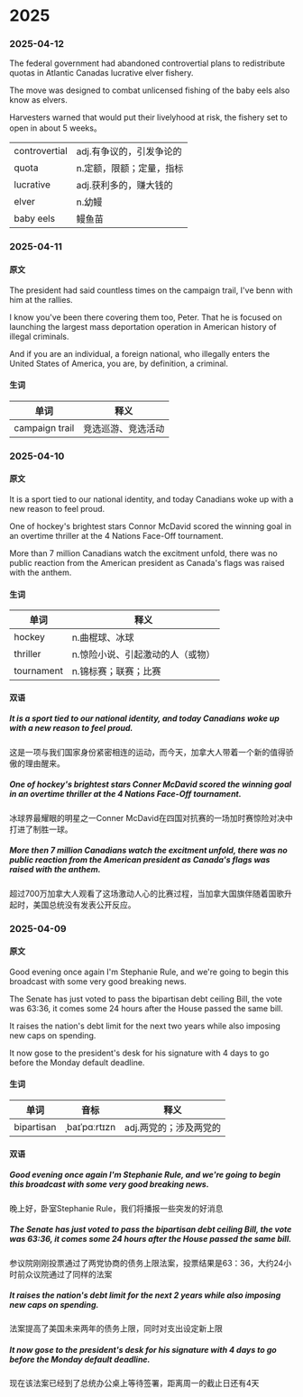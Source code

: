 # 2025
### 2025-04-12
The federal government had abandoned controvertial plans to redistribute quotas in Atlantic Canadas lucrative elver fishery.

The move was designed to combat unlicensed fishing of the baby eels also know as elvers.

Harvesters warned that would put their livelyhood at risk, the fishery set to open in about 5 weeks。

|  |  |
|-|-|
| controvertial | adj.有争议的，引发争论的 |
| quota | n.定额，限额；定量，指标 |
| lucrative | adj.获利多的，赚大钱的 |
| elver | n.幼鳗 |
| baby eels | 鳗鱼苗 |

### 2025-04-11
#### 原文
The president had said countless times on the campaign trail, I've benn with him at the rallies. 

I know you've been there covering them too, Peter. That he is focused on launching the largest mass deportation operation in American history of illegal criminals.

And if you are an individual, a foreign national, who illegally enters the United States of America, you are, by definition, a criminal.

#### 生词
| 单词  | 释义 |
|-|-|
| campaign trail | 竞选巡游、竞选活动 |

### 2025-04-10

#### 原文
It is a sport tied to our national identity, and today Canadians woke up with a new reason to feel proud.

One of hockey's brightest stars Connor McDavid scored the winning goal in an overtime thriller at the 4 Nations Face-Off tournament.

More than 7 million Canadians watch the excitment unfold, there was no public reaction from the American president as Canada's flags was raised with the anthem.


#### 生词
| 单词  | 释义 |
|-|-|
| hockey | n.曲棍球、冰球 |
| thriller | n.惊险小说、引起激动的人（或物） |
| tournament | n.锦标赛；联赛；比赛 |

#### 双语
##### It is a sport tied to our national identity, and today Canadians woke up with a new reason to feel proud.
这是一项与我们国家身份紧密相连的运动，而今天，加拿大人带着一个新的值得骄傲的理由醒来。

##### One of hockey's brightest stars Conner McDavid scored the winning goal in an overtime thriller at the 4 Nations Face-Off tournament.
冰球界最耀眼的明星之一Conner McDavid在四国对抗赛的一场加时赛惊险对决中打进了制胜一球。

##### More then 7 million Canadians watch the excitment unfold, there was no public reaction from the American president as Canada's flags was raised with the anthem.
超过700万加拿大人观看了这场激动人心的比赛过程，当加拿大国旗伴随着国歌升起时，美国总统没有发表公开反应。


### 2025-04-09

#### 原文
Good evening once again I'm Stephanie Rule, and we're going to begin this broadcast with some very good breaking news.

The Senate has just voted to pass the bipartisan debt ceiling Bill, the vote was 63:36, it comes some 24 hours after the House passed the same bill.

It raises the nation's debt limit for the next two years while also imposing new caps on spending.

It now gose to the president's desk for his signature with 4 days to go before the Monday default deadline.


#### 生词
| 单词 | 音标 | 释义 |
|-|-|-|
| bipartisan | ˌbaɪˈpɑːrtɪzn | adj.两党的；涉及两党的 |

#### 双语
##### Good evening once again I'm Stephanie Rule, and we're going to begin this broadcast with some very good breaking news.
晚上好，卧室Stephanie Rule，我们将播报一些突发的好消息

##### The Senate has just voted to pass the bipartisan debt ceiling Bill, the vote was 63:36, it comes some 24 hours after the House passed the same bill.
参议院刚刚投票通过了两党协商的债务上限法案，投票结果是63：36，大约24小时前众议院通过了同样的法案

##### It raises the nation's debt limit for the next 2 years while also imposing new caps on spending.
法案提高了美国未来两年的债务上限，同时对支出设定新上限

##### It now gose to the president's desk for his signature with 4 days to go before the Monday default deadline.
现在该法案已经到了总统办公桌上等待签署，距离周一的截止日还有4天

